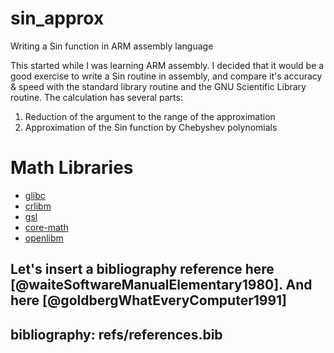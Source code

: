 # sin_approx
Writing a Sin function in ARM assembly language

This started while I was learning ARM assembly.  I decided that it would be a good exercise to write a Sin routine in assembly, and compare it's accuracy & speed with the standard library routine and the GNU Scientific Library routine.  The calculation has several parts:
1. Reduction of the argument to the range of the approximation
2. Approximation of the Sin function by Chebyshev polynomials

# Math Libraries
- [glibc](https://sourceware.org/glibc/)
- [crlibm](https://github.com/taschini/crlibm)
- [gsl](https://www.gnu.org/software/gsl/)
- [core-math](https://gitlab.inria.fr/core-math/core-math)
- [openlibm](https://openlibm.org/)

Let's insert a bibliography reference here [@waiteSoftwareManualElementary1980].
And here [@goldbergWhatEveryComputer1991]
---
bibliography: refs/references.bib
---

